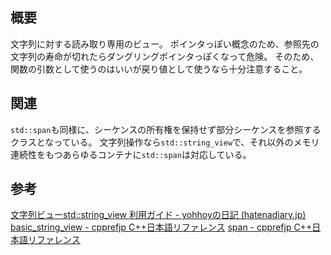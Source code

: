 ## 概要
文字列に対する読み取り専用のビュー。
ポインタっぽい概念のため、参照先の文字列の寿命が切れたらダングリングポインタっぽくなって危険。
そのため、関数の引数として使うのはいいが戻り値として使うなら十分注意すること。

## 関連
`std::span`も同様に、シーケンスの所有権を保持せず部分シーケンスを参照するクラスとなっている。
文字列操作なら`std::string_view`で、それ以外のメモリ連続性をもつあらゆるコンテナに`std::span`は対応している。

## 参考
[文字列ビューstd::string_view 利用ガイド - yohhoyの日記 (hatenadiary.jp)](https://yohhoy.hatenadiary.jp/entry/20180810/p1)
[basic_string_view - cpprefjp C++日本語リファレンス](https://cpprefjp.github.io/reference/string_view/basic_string_view.html)
[span - cpprefjp C++日本語リファレンス](https://cpprefjp.github.io/reference/span/span.html)